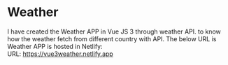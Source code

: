 # Weather
I have created the Weather APP in Vue JS 3 through weather API. to know how the weather fetch from different country with API. The below URL is Weather APP is hosted in Netlify:
<br/>
URL: https://vue3weather.netlify.app
